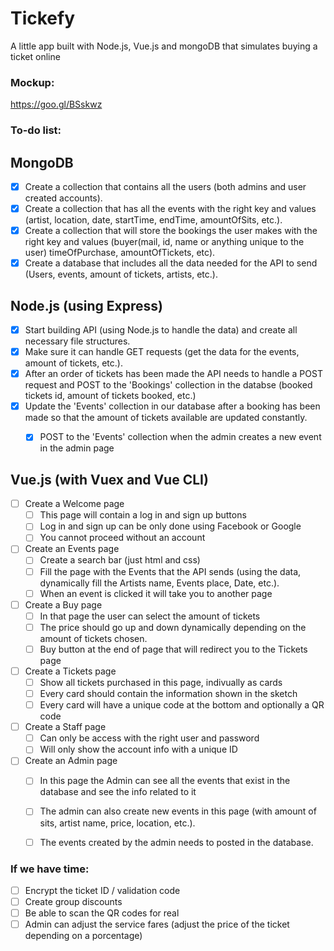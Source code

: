 # Tickefy
A little app built with Node.js, Vue.js and mongoDB that simulates buying a ticket online

### Mockup:
https://goo.gl/BSskwz

### To-do list:

## MongoDB

- [X] Create a collection that contains all the users (both admins and user created accounts).
- [X] Create a collection that has all the events with the right key and values (artist, location, date, startTime, endTime, amountOfSits, etc.).
- [X] Create a collection that will store the bookings the user makes with the right key and values (buyer(mail, id, name or anything unique to the user) timeOfPurchase, amountOfTickets, etc).
- [X] Create a database that includes all the data needed for the API to send (Users, events, amount of tickets, artists, etc.).

## Node.js (using Express)

- [X] Start building API (using Node.js to handle the data) and create all necessary file structures.
- [X] Make sure it can handle GET requests (get the data for the events, amount of tickets, etc.).
- [X] After an order of tickets has been made the API needs to handle a POST request and POST to the 'Bookings' collection in the databse (booked tickets id, amount of tickets booked, etc.)
- [X] Update the 'Events' collection in our database after a booking has been made so that the amount of tickets available are updated constantly.
    - [X] POST to the 'Events' collection when the admin creates a new event in the admin page


## Vue.js (with Vuex and Vue CLI)

- [ ] Create a Welcome page
    - [ ] This page will contain a log in and sign up buttons
    - [ ] Log in and sign up can be only done using Facebook or Google
    - [ ] You cannot proceed without an account
- [ ] Create an Events page
    - [ ] Create a search bar (just html and css)
    - [ ] Fill the page with the Events that the API sends (using the data, dynamically fill the Artists name, Events place, Date, etc.).
    - [ ] When an event is clicked it will take you to another page 
- [ ] Create a Buy page
    - [ ] In that page the user can select the amount of tickets
    - [ ] The price should go up and down dynamically depending on the amount of tickets chosen.
    - [ ] Buy button at the end of page that will redirect you to the Tickets page
- [ ] Create a Tickets page
    - [ ] Show all tickets purchased in this page, indivually as cards
    - [ ] Every card should contain the information shown in the sketch
    - [ ] Every card will have a unique code at the bottom and optionally a QR code
- [ ] Create a Staff page
    - [ ] Can only be access with the right user and password
    - [ ] Will only show the account info with a unique ID 
- [ ] Create an Admin page
    - [ ] In this page the Admin can see all the events that exist in the database and see the info related to it
    - [ ] The admin can also create new events in this page (with amount of sits, artist name, price, location, etc.).
    - [ ] The events created by the admin needs to posted in the database.



### If we have time: 
- [ ] Encrypt the ticket ID / validation code
- [ ] Create group discounts
- [ ] Be able to scan the QR codes for real
- [ ] Admin can adjust the service fares (adjust the price of the ticket depending on a porcentage)

